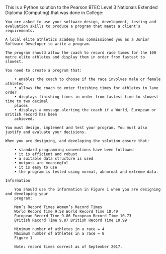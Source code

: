 This is a Python solution to the Pearson BTEC Level 3 Nationals Extended Diploma (Computing) that was done in College:

    You are asked to use your software design, development, testing and evaluation skills to produce a program that meets a client’s requirements.
    
    A local elite athletics academy has commissioned you as a Junior Software Developer to write a program.
    
    The program should allow the coach to record race times for the 100 metre elite athletes and display them in order from fastest to slowest.
    
    You need to create a program that:
    
        • enables the coach to choose if the race involves male or female athletes
        • allows the coach to enter finishing times for athletes in lane order
        • displays finishing times in order from fastest time to slowest time to two decimal 
        places
        • displays a message alerting the coach if a World, European or British record has been 
        achieved.
    
    You must design, implement and test your program. You must also justify and evaluate your decisions.
    
    When you are designing, and developing the solution ensure that:
    
        • standard programming conventions have been followed
        • it is efficient and robust
        • a suitable data structure is used
        • outputs are meaningful
        • it is easy to use
        • the program is tested using normal, abnormal and extreme data.
    
    Information
    
        You should use the information in Figure 1 when you are designing and developing your 
        program:
        
        Men’s Record Times Women’s Record Times
        World Record Time 9.58 World Record Time 10.49
        European Record Time 9.86 European Record Time 10.73
        British Record Time 9.87 British Record Time 10.99
        
        Minimum number of athletes in a race = 4
        Maximum number of athletes in a race = 8
        Figure 1
    
        Note: record times correct as of September 2017.
